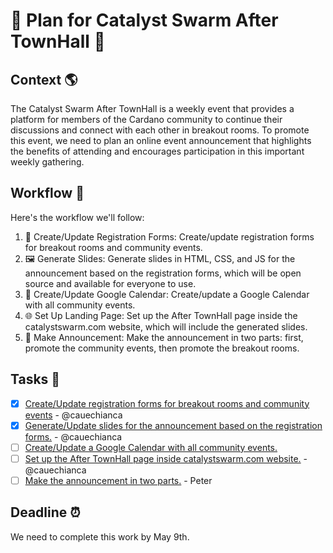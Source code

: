 # 🎉 Plan for Catalyst Swarm After TownHall 🎉

## Context 🌎
The Catalyst Swarm After TownHall is a weekly event that provides a platform for members of the Cardano community to continue their discussions and connect with each other in breakout rooms. To promote this event, we need to plan an online event announcement that highlights the benefits of attending and encourages participation in this important weekly gathering.

## Workflow 📜
Here's the workflow we'll follow:
1. 📝 Create/Update Registration Forms: Create/update registration forms for breakout rooms and community events.
2. 🖼️ Generate Slides: Generate slides in HTML, CSS, and JS for the announcement based on the registration forms, which will be open source and available for everyone to use.
3. 📅 Create/Update Google Calendar: Create/update a Google Calendar with all community events.
4. 🌐 Set Up Landing Page: Set up the After TownHall page inside the catalystswarm.com website, which will include the generated slides.
5. 📣 Make Announcement: Make the announcement in two parts: first, promote the community events, then promote the breakout rooms.

## Tasks 📝

- [x] [Create/Update registration forms for breakout rooms and community events](https://github.com/swarm-press/swarm-ath-main/issues/2#issue-1699284258) - @cauechianca 
- [x] [Generate/Update slides for the announcement based on the registration forms.](https://github.com/swarm-press/swarm-ath-main/issues/3) - @cauechianca 
- [ ] [Create/Update a Google Calendar with all community events.](https://github.com/swarm-press/swarm-ath-main/issues/4)
- [ ] [Set up the After TownHall page inside catalystswarm.com website.](https://github.com/swarm-press/swarm-ath-main/issues/5) - @cauechianca 
- [ ] [Make the announcement in two parts.](https://github.com/swarm-press/swarm-ath-main/issues/6) - Peter

## Deadline ⏰

We need to complete this work by May 9th.

